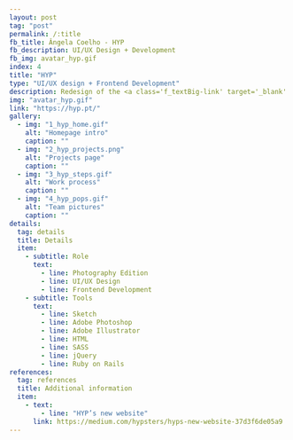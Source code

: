 ```yaml
---
layout: post
tag: "post"
permalink: /:title
fb_title: Ângela Coelho - HYP
fb_description: UI/UX Design + Development
fb_img: avatar_hyp.gif
index: 4
title: "HYP"
type: "UI/UX design + Frontend Development"
description: Redesign of the ​<a class='f_textBig-link' target='_blank' href='https://hyp.pt/'>HYP​</a> website, a company which develops projects in the areas of graphic design, UI/UX design, and also web and app development. The goal was to create a new website that presented the information to the user in a way that reflects the company brand and their work spirit. A new approach of the application of the brand already existent was created, the goal being to create a more light and interactive experience between the user and the brand. The website starts with an introduction to the company, its team, methodologies and projects. Each section has a single page where it is explained in further detail each section of interest, always in an informal way that reflects how the company works and deals with their projects and clients. Project developed while working with ​<a class='f_textBig-link' target='_blank' href='https://hyp.pt/'>HYP​</a>.
img: "avatar_hyp.gif"
link: "https://hyp.pt/"
gallery:
  - img: "1_hyp_home.gif"
    alt: "Homepage intro"
    caption: ""
  - img: "2_hyp_projects.png"
    alt: "Projects page"
    caption: ""
  - img: "3_hyp_steps.gif"
    alt: "Work process"
    caption: ""
  - img: "4_hyp_pops.gif"
    alt: "Team pictures"
    caption: ""
details:
  tag: details
  title: Details
  item:
    - subtitle: Role
      text:
        - line: Photography Edition
        - line: UI/UX Design
        - line: Frontend Development
    - subtitle: Tools
      text:
        - line: Sketch
        - line: Adobe Photoshop
        - line: Adobe Illustrator
        - line: HTML
        - line: SASS
        - line: jQuery
        - line: Ruby on Rails
references:
  tag: references
  title: Additional information
  item:
    - text:
        - line: "HYP’s new website"
      link: https://medium.com/hypsters/hyps-new-website-37d3f6de05a9
---
```

